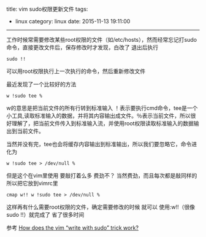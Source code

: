 title: vim sudo权限更新文件
tags:
  - linux
category: linux
date: 2015-11-13 19:11:00

---
工作时候常需要修改某些root权限的文件（如/etc/hosts），然而经常忘记打sudo命令，直接更改文件后，保存修改时才发现，白改了
退出后执行

```
sudo !!
```
可以用root权限执行上一次执行的命令，然后重新修改文件

最近发现了一个比较好的方法

```
w !sudo tee %
```
w的意思是把当前文件的所有行转到标准输入  ！表示要执行cmd命令，tee是一个小工具,读取标准输入的数据，并将其内容输出成文件。％表示当前文件，所以很好理解了，把当前文件传入到标准输入流，并使用root权限读取标准输入的数据输出到当前文件。

当然并没有完，tee也会将缓存内容输出到标准输出，所以我们要忽略它，命令进化为

```
w !sudo tee > /dev/null %
```

但是这个在vim里使用  要敲打着么多  费劲不？
当然费劲，而且每次都是敲同样的  
所以把它放到vimrc里
```
cmap w!! w !sudo tee > /dev/null %
```

这样再有什么需要root权限的文件，确定需要修改的时候 就可以 使用:w!!（很像 sudo !!）就完成了  省了很多时间

参考
[How does the vim “write with sudo” trick work?](http://stackoverflow.com/questions/2600783/how-does-the-vim-write-with-sudo-trick-work?answertab=votes#tab-top)